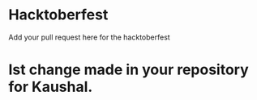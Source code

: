 # Hacktoberfest
Add your pull request here for the hacktoberfest
# Ist change made in your repository for Kaushal.
